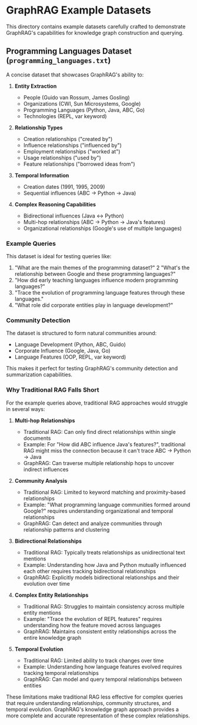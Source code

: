 # GraphRAG Example Datasets

This directory contains example datasets carefully crafted to demonstrate GraphRAG's capabilities for knowledge graph construction and querying.

## Programming Languages Dataset (`programming_languages.txt`)

A concise dataset that showcases GraphRAG's ability to:

1. **Entity Extraction**

   - People (Guido van Rossum, James Gosling)
   - Organizations (CWI, Sun Microsystems, Google)
   - Programming Languages (Python, Java, ABC, Go)
   - Technologies (REPL, var keyword)

2. **Relationship Types**

   - Creation relationships ("created by")
   - Influence relationships ("influenced by")
   - Employment relationships ("worked at")
   - Usage relationships ("used by")
   - Feature relationships ("borrowed ideas from")

3. **Temporal Information**

   - Creation dates (1991, 1995, 2009)
   - Sequential influences (ABC → Python → Java)

4. **Complex Reasoning Capabilities**
   - Bidirectional influences (Java ↔ Python)
   - Multi-hop relationships (ABC → Python → Java's features)
   - Organizational relationships (Google's use of multiple languages)

### Example Queries

This dataset is ideal for testing queries like:

1. "What are the main themes of the programming dataset?"
   2 "What's the relationship between Google and these programming languages?"
2. "How did early teaching languages influence modern programming languages?"
3. "Trace the evolution of programming language features through these languages."
4. "What role did corporate entities play in language development?"

### Community Detection

The dataset is structured to form natural communities around:

- Language Development (Python, ABC, Guido)
- Corporate Influence (Google, Java, Go)
- Language Features (OOP, REPL, var keyword)

This makes it perfect for testing GraphRAG's community detection and summarization capabilities.

### Why Traditional RAG Falls Short

For the example queries above, traditional RAG approaches would struggle in several ways:

1. **Multi-hop Relationships**

   - Traditional RAG: Can only find direct relationships within single documents
   - Example: For "How did ABC influence Java's features?", traditional RAG might miss the connection because it can't trace ABC → Python → Java
   - GraphRAG: Can traverse multiple relationship hops to uncover indirect influences

2. **Community Analysis**

   - Traditional RAG: Limited to keyword matching and proximity-based relationships
   - Example: "What programming language communities formed around Google?" requires understanding organizational and temporal relationships
   - GraphRAG: Can detect and analyze communities through relationship patterns and clustering

3. **Bidirectional Relationships**

   - Traditional RAG: Typically treats relationships as unidirectional text mentions
   - Example: Understanding how Java and Python mutually influenced each other requires tracking bidirectional relationships
   - GraphRAG: Explicitly models bidirectional relationships and their evolution over time

4. **Complex Entity Relationships**

   - Traditional RAG: Struggles to maintain consistency across multiple entity mentions
   - Example: "Trace the evolution of REPL features" requires understanding how the feature moved across languages
   - GraphRAG: Maintains consistent entity relationships across the entire knowledge graph

5. **Temporal Evolution**
   - Traditional RAG: Limited ability to track changes over time
   - Example: Understanding how language features evolved requires tracking temporal relationships
   - GraphRAG: Can model and query temporal relationships between entities

These limitations make traditional RAG less effective for complex queries that require understanding relationships, community structures, and temporal evolution. GraphRAG's knowledge graph approach provides a more complete and accurate representation of these complex relationships.
